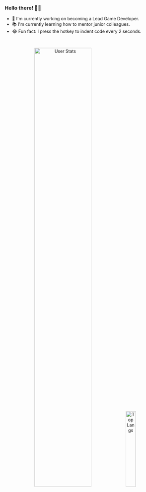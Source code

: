 ### Hello there! 👋🏻

- 🏅 I'm currently working on becoming a Lead Game Developer.
- 📚 I'm currently learning how to mentor junior colleagues.
- 😂 Fun fact: I press the hotkey to indent code every 2 seconds.

<br>
<p align="center">
  <img alt="User Stats" src="https://github-readme-stats.vercel.app/api?username=JoanStinson&&show_icons=true&&theme=dark" width="60.25%"/>
  <img alt="Top Langs" src="https://github-readme-stats.vercel.app/api/top-langs/?username=JoanStinson&&theme=dark" width="25%"/>
</p>
